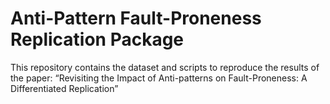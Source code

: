 # Anti-Pattern Fault-Proneness Replication Package
This repository contains the dataset and scripts to reproduce the results of the paper: “Revisiting the Impact of Anti-patterns on Fault-Proneness: A Differentiated Replication”

